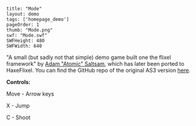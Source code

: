 ```
title: "Mode"
layout: demo
tags: ['homepage_demo']
pageOrder: 1
thumb: "Mode.png"
swf: "Mode.swf"
SWFHeight: 480
SWFWidth: 640
```

"A small (but sadly not that simple) demo game built one the flixel framework" by [Adam "Atomic" Saltsam](https://twitter.com/ADAMATOMIC), which has later been ported to HaxeFlixel. You can find the GitHub repo of the original AS3 version [here](https://github.com/AdamAtomic/Mode).

**Controls:**

Move - Arrow keys

X - Jump

C - Shoot